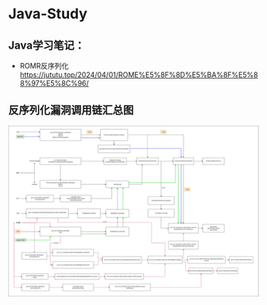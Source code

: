 # Java-Study
## Java学习笔记：
 - ROMR反序列化 https://jututu.top/2024/04/01/ROME%E5%8F%8D%E5%BA%8F%E5%88%97%E5%8C%96/
## 反序列化漏洞调用链汇总图
![des link](https://github.com/hututu2/Java-Study/blob/main/Des%20Link.drawio.png)
